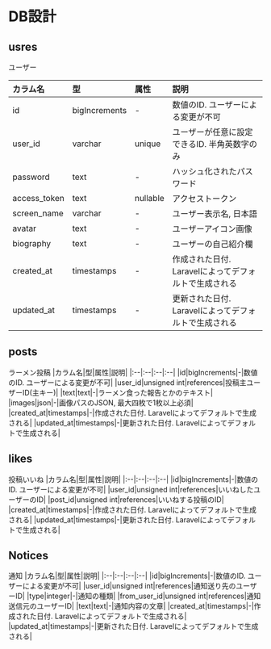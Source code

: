 # DB設計

## usres
ユーザー

|カラム名|型|属性|説明|
|:--|:--|:--|:--|
|id|bigIncrements|-|数値のID. ユーザーによる変更が不可|
|user_id|varchar|unique|ユーザーが任意に設定できるID. 半角英数字のみ|
|password|text|-|ハッシュ化されたパスワード|
|access_token|text|nullable|アクセストークン|
|screen_name|varchar|-|ユーザー表示名, 日本語|
|avatar|text|-|ユーザーアイコン画像|
|biography|text|-|ユーザーの自己紹介欄|
|created_at|timestamps|-|作成された日付. Laravelによってデフォルトで生成される|
|updated_at|timestamps|-|更新された日付. Laravelによってデフォルトで生成される|


## posts
ラーメン投稿
|カラム名|型|属性|説明|
|:--|:--|:--|:--|
|id|bigIncrements|-|数値のID. ユーザーによる変更が不可|
|user_id|unsigned int|references|投稿主ユーザーID(主キー)|
|text|text|-|ラーメン食った報告とかのテキスト|
|images|json|-|画像パスのJSON, 最大四枚で1枚以上必須|
|created_at|timestamps|-|作成された日付. Laravelによってデフォルトで生成される|
|updated_at|timestamps|-|更新された日付. Laravelによってデフォルトで生成される|


## likes
投稿いいね
|カラム名|型|属性|説明|
|:--|:--|:--|:--|
|id|bigIncrements|-|数値のID. ユーザーによる変更が不可|
|user_id|unsigned int|references|いいねしたユーザーのID|
|post_id|unsigned int|references|いいねする投稿のID|
|created_at|timestamps|-|作成された日付. Laravelによってデフォルトで生成される|
|updated_at|timestamps|-|更新された日付. Laravelによってデフォルトで生成される|

## Notices
通知
|カラム名|型|属性|説明|
|:--|:--|:--|:--|
|id|bigIncrements|-|数値のID. ユーザーによる変更が不可|
|user_id|unsigned int|references|通知送り先のユーザーID|
|type|integer|-|通知の種類|
|from_user_id|unsigned int|references|通知送信元のユーザーID|
|text|text|-|通知内容の文章|
|created_at|timestamps|-|作成された日付. Laravelによってデフォルトで生成される|
|updated_at|timestamps|-|更新された日付. Laravelによってデフォルトで生成される|